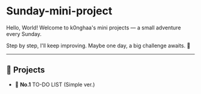 # Sunday-mini-project
Hello, World!
Welcome to k0nghaa's mini projects — a small adventure every Sunday.

Step by step, I'll keep improving. 
Maybe one day, a big challenge awaits. 👾 

---

## 📁 Projects 
- 📂 **No.1** TO-DO LIST (Simple ver.)
 
